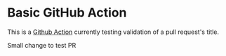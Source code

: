 # Basic GitHub Action

This is a [Github Action](https://github.com/features/actions) currently testing validation of a pull request's title.

Small change to test PR